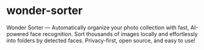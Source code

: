 # wonder-sorter
Wonder Sorter — Automatically organize your photo collection with fast, AI-powered face recognition. Sort thousands of images locally and effortlessly into folders by detected faces. Privacy-first, open source, and easy to use!
